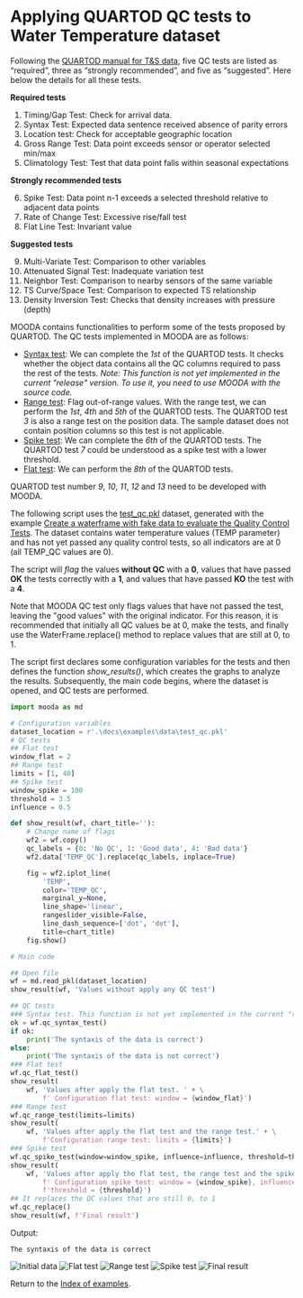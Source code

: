 # Applying QUARTOD QC tests to Water Temperature dataset

Following the [QUARTOD manual for T&S data](https://ioos.noaa.gov/ioos-in-action/temperature-salinity/), five QC tests are listed as “required”, three as “strongly recommended”, and five as “suggested”. Here below the details for all these tests. 

**Required tests**

1. Timing/Gap Test: Check for arrival data.
2. Syntax Test: Expected data sentence received absence of parity errors
3. Location test: Check for acceptable geographic location
4. Gross Range Test: Data point exceeds sensor or operator selected min/max
5. Climatology Test: Test that data point falls within seasonal expectations

**Strongly recommended tests**

6. Spike Test: Data point n-1 exceeds a selected threshold relative to adjacent data points
7. Rate of Change Test: Excessive rise/fall test
8. Flat Line Test: Invariant value

**Suggested tests**

9. Multi-Variate Test: Comparison to other variables
10. Attenuated Signal Test: Inadequate variation test
11. Neighbor Test: Comparison to nearby sensors of the same variable
12. TS Curve/Space Test: Comparison to expected TS relationship
13. Density Inversion Test: Checks that density increases with pressure (depth)

MOODA contains functionalities to perform some of the tests proposed by QUARTOD. The QC tests implemented in MOODA are as follows:

* [Syntax test](../api_reference/waterframe/qc/qc_syntax_test.md): We can complete the *1st* of the QUARTOD tests. It checks whether the object data contains all the QC columns required to pass the rest of the tests. *Note: This function is not yet implemented in the current "release" version. To use it, you need to use MOODA with the source code.*
* [Range test](../api_reference/waterframe/qc/qc_range_test.md): Flag out-of-range values. With the range test, we can perform the *1st*, *4th* and *5th* of the QUARTOD tests. The QUARTOD test *3* is also a range test on the position data. The sample dataset does not contain position columns so this test is not applicable.
* [Spike test](../api_reference/waterframe/qc/qc_spike_test.md): We can complete the *6th* of the QUARTOD tests. The QUARTOD test *7* could be understood as a spike test with a lower threshold.
* [Flat test](../api_reference/waterframe/qc/qc_flat_test.md): We can perform the *8th* of the QUARTOD tests.

QUARTOD test number *9*, *10*, *11*, *12* and *13* need to be developed with MOODA.

The following script uses the [test_qc.pkl](./data/test_qc.pkl) dataset, generated with the example [Create a waterframe with fake data to evaluate the Quality Control Tests](fake_waterframe.md). The dataset contains water temperature values (TEMP parameter) and has not yet passed any quality control tests, so all indicators are at 0 (all TEMP_QC values are 0).

The script will *flag* the values **without QC** with a **0**, values that have passed **OK** the tests correctly with a **1**, and values that have passed **KO** the test with a **4**.

Note that MOODA QC test only flags values that have not passed the test, leaving the "good values" with the original indicator. For this reason, it is recommended that initially all QC values be at 0, make the tests, and finally use the WaterFrame.replace() method to replace values that are still at 0, to 1.

The script first declares some configuration variables for the tests and then defines the function *show_results()*, which creates the graphs to analyze the results. Subsequently, the main code begins, where the dataset is opened, and QC tests are performed.

```python
import mooda as md

# Configuration variables
dataset_location = r'.\docs\examples\data\test_qc.pkl'
# QC tests
## Flat test
window_flat = 2
## Range test
limits = [1, 40]
## Spike test
window_spike = 100
threshold = 3.5
influence = 0.5

def show_result(wf, chart_title=''):
    # Change name of flags
    wf2 = wf.copy()
    qc_labels = {0: 'No QC', 1: 'Good data', 4: 'Bad data'}
    wf2.data['TEMP_QC'].replace(qc_labels, inplace=True)

    fig = wf2.iplot_line(
        'TEMP',
        color='TEMP_QC',
        marginal_y=None,
        line_shape='linear',
        rangeslider_visible=False,
        line_dash_sequence=['dot', 'dot'],
        title=chart_title)
    fig.show()

# Main code

## Open file
wf = md.read_pkl(dataset_location)
show_result(wf, 'Values without apply any QC test')

## QC tests
### Syntax test. This function is not yet implemented in the current "release" version. To use it, you need to use MOODA with the source code.
ok = wf.qc_syntax_test()
if ok:
    print('The syntaxis of the data is correct')
else:
    print('The syntaxis of the data is not correct')
### Flat test
wf.qc_flat_test()
show_result(
    wf, 'Values after apply the flat test. ' + \
        f' Configuration flat test: window = {window_flat}')
### Range test
wf.qc_range_test(limits=limits)
show_result(
    wf, 'Values after apply the flat test and the range test.' + \
        f'Configuration range test: limits = {limits}')
### Spike test
wf.qc_spike_test(window=window_spike, influence=influence, threshold=threshold)
show_result(
    wf, 'Values after apply the flat test, the range test and the spike test.' + \
        f' Configuration spike test: window = {window_spike}, influence = {influence}, ' + \
        f'threshold = {threshold}')
## It replaces the QC values that are still 0, to 1
wf.qc_replace()
show_result(wf, f'Final result')
```

Output:

```
The syntaxis of the data is correct
```

![Initial data](./img_examples/no-qc.png)
![Flat test](./img_examples/qc-flat.png)
![Range test](./img_examples/flat-range-qc.png)
![Spike test](./img_examples/spike-range-flat-qc.png)
![Final result](./img_examples/good-data.png)

Return to the [Index of examples](index_examples.md).